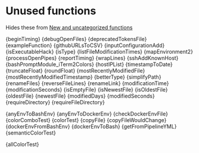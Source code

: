 # Unused functions

Hides these from [New and uncategorized functions](./todo.md)

{beginTiming}
{debugOpenFiles}
{deprecatedTokensFile}
{exampleFunction}
{githubURLsToCSV}
{inputConfigurationAdd}
{isExecutableHack}
{isType}
{listFileModificationTimes}
{mapEnvironment2}
{processOpenPipes}
{reportTiming}
{wrapLines}
{sshAddKnownHost}
{bashPromptModule_iTerm2Colors}
{hostIPList}
{timestampToDate}
{truncateFloat}
{roundFloat}
{mostRecentlyModifiedFile}
{mostRecentlyModifiedTimestamp}
{betterType}
{simplifyPath}
{renameFiles}
{reverseFileLines}
{renameLink}
{modificationTime}
{modificationSeconds}
{isEmptyFile}
{isNewestFile}
{isOldestFile}
{oldestFile}
{newestFile}
{modifiedDays}
{modifiedSeconds}
{requireDirectory}
{requireFileDirectory}

{anyEnvToBashEnv}
{anyEnvToDockerEnv}
{checkDockerEnvFile}
{colorComboTest}
{colorTest}
{copyFile}
{copyFileWouldChange}
{dockerEnvFromBashEnv}
{dockerEnvToBash}
{getFromPipelineYML}
{semanticColorTest}

{allColorTest}
